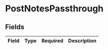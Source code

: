 # PostNotesPassthrough


## Fields

| Field       | Type        | Required    | Description |
| ----------- | ----------- | ----------- | ----------- |